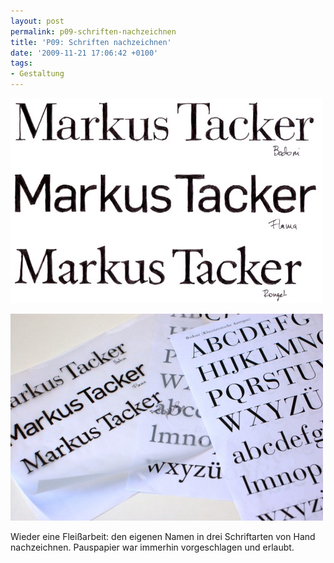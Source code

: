 ```yaml
---
layout: post
permalink: p09-schriften-nachzeichnen
title: 'P09: Schriften nachzeichnen'
date: '2009-11-21 17:06:42 +0100'
tags:
- Gestaltung
---
```

<p><img src="/uploads/2009/11/typo-handzeichnen.jpg" alt="P09: Schriften nachzeichnen" title="P09: Schriften nachzeichnen" width="500" height="328" class="aligncenter size-full wp-image-70" /></p>
<p><img src="/uploads/2009/11/DSC_5030-500x331.jpg" alt="P09: Schriften nachzeichnen" width="500" height="331" class="aligncenter size-medium wp-image-112" /></p>
<p>Wieder eine Fleißarbeit: den eigenen Namen in drei Schriftarten von Hand nachzeichnen. Pauspapier war immerhin vorgeschlagen und erlaubt.</p>
